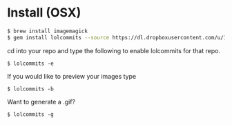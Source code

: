 # Install (OSX)

```sh
$ brew install imagemagick
$ gem install lolcommits --source https://dl.dropboxusercontent.com/u/104237154/lolcommits-0.4.7.gem
```

cd into your repo and type the following to enable lolcommits for that repo.

`$ lolcommits -e`

If you would like to preview your images type

`$ lolcommits -b`

Want to generate a .gif?

`$ lolcommits -g`
